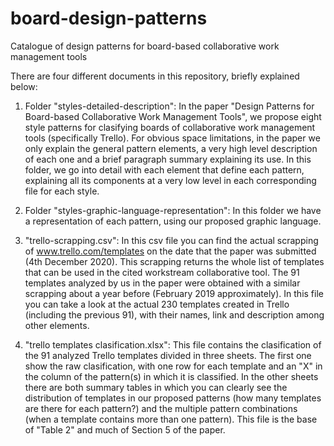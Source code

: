 # board-design-patterns
Catalogue of design patterns for board-based collaborative work management tools

There are four different documents in this repository, briefly explained below:

1. Folder "styles-detailed-description": In the paper "Design Patterns for Board-based Collaborative Work Management Tools", we propose eight style patterns for clasifying boards of collaborative work management tools (specifically Trello). For obvious space limitations, in the paper we only explain the general pattern elements, a very high level description of each one and a brief paragraph summary explaining its use. In this folder, we go into detail with each element that define each pattern, explaining all its components at a very low level in each corresponding file for each style.

2. Folder "styles-graphic-language-representation": In this folder we have a representation of each pattern, using our proposed graphic language.

3. "trello-scrapping.csv": In this csv file you can find the actual scrapping of www.trello.com/templates on the date that the paper was submitted (4th December 2020). This scrapping returns the whole list of templates that can be used in the cited workstream collaborative tool. The 91 templates analyzed by us in the paper were obtained with a similar scrapping about a year before (February 2019 approximately). In this file you can take a look at the actual 230 templates created in Trello (including the previous 91), with their names, link and description among other elements.

4. "trello templates clasification.xlsx": This file contains the clasification of the 91 analyzed Trello templates divided in three sheets. The first one show the raw clasification, with one row for each template and an "X" in the column of the pattern(s) in which it is classified. In the other sheets there are both summary tables in which you can clearly see the distribution of templates in our proposed patterns (how many templates are there for each pattern?) and the multiple pattern combinations (when a template contains more than one pattern). This file is the base of "Table 2" and much of Section 5 of the paper.
